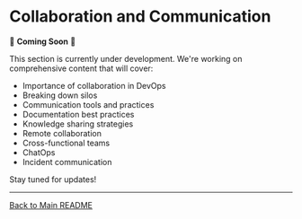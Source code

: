 # Collaboration and Communication

🚧 **Coming Soon** 🚧

This section is currently under development. We're working on comprehensive content that will cover:

- Importance of collaboration in DevOps
- Breaking down silos
- Communication tools and practices
- Documentation best practices
- Knowledge sharing strategies
- Remote collaboration
- Cross-functional teams
- ChatOps
- Incident communication

Stay tuned for updates!

---

[Back to Main README](./README.md)